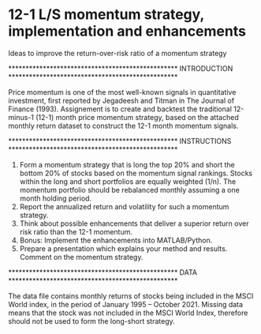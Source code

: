 # 12-1 L/S momentum strategy, implementation and enhancements
Ideas to improve the return-over-risk ratio of a momentum strategy

************************************************* INTRODUCTION *************************************************

Price momentum is one of the most well-known signals in quantitative investment, first reported by Jegadeesh and Titman in The Journal of Finance (1993). 
Assignement is to create and backtest the traditional 12-minus-1 (12-1) month price momentum strategy, based on the attached monthly return dataset to construct the 12-1 month momentum signals.

************************************************* INSTRUCTIONS *************************************************

1. Form a momentum strategy that is long the top 20% and short the bottom 20% of stocks based on the momentum signal rankings. Stocks within the long and short portfolios are equally weighted (1/n). The momentum portfolio should be rebalanced monthly assuming a one month holding period.
2. Report the annualized return and volatility for such a momentum strategy.
3. Think about possible enhancements that deliver a superior return over risk ratio than the 12-1 momentum.
4. Bonus: Implement the enhancements into MATLAB/Python.
5. Prepare a presentation which explains your method and results. Comment on the momentum strategy.

************************************************* DATA *************************************************

The data file contains monthly returns of stocks being included in the MSCI World index, in the period of January 1995 – October 2021. 
Missing data means that the stock was not included in the MSCI World Index, therefore should not be used to form the long-short strategy.
